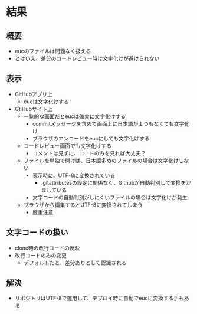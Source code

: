 # 結果

## 概要

- eucのファイルは問題なく扱える
- とはいえ、差分のコードレビュー時は文字化けが避けられない

## 表示

- GitHubアプリ上
  - eucは文字化けする
- GtiHubサイト上
  - 一覧的な画面だとeucは確実に文字化けする
    - commitメッセージを含めて画面上に日本語が１つもなくても文字化け
    - ブラウザのエンコードをeucにしても文字化けする
  - コードレビュー画面でも文字化けする
    - コメントは見ずに、コードのみを見れば大丈夫？
  - ファイルを単独で開けば、日本語多めのファイルの場合は文字化けしない
    - 表示時に、UTF-8に変換されている
      - .gitattributesの設定に関係なく、Githubが自動判別して変換をかましている
    - 文字コードの自動判別がしにくいファイルの場合は文字化けが発生
  - ブラウザから編集するとUTF-8に変換されてしまう
    - 厳重注意

## 文字コードの扱い

- clone時の改行コードの反映
- 改行コードのみの変更
  - デフォルトだと、差分ありとして認識される

## 解決
- リポジトリはUTF-8で運用して、デプロイ時に自動でeucに変換する手もある
